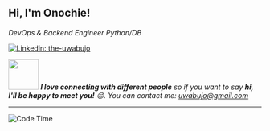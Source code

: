 




 <h2>Hi, I'm Onochie! </h2>
<p><em>DevOps & Backend Engineer Python/DB
</em></p>


[![Linkedin: the-uwabujo](https://img.shields.io/badge/-iib0011-blue?style=flat-square&logo=Linkedin&logoColor=white&link=https://www.linkedin.com/in/onochie-uwabujo)](https://www.linkedin.com/in/onochie-uwabujo)


<img src="https://media.giphy.com/media/LnQjpWaON8nhr21vNW/giphy.gif" width="60"> <em><b>I love connecting with different people</b> so if you want to say <b>hi, I'll be happy to meet you!</b> 😊. You can contact me: uwabujo@gmail.com</em>

---
<!--START_SECTION:waka-->
![Code Time](http://img.shields.io/badge/Code%20Time-5%2C517%20hrs%202%20mins-blue)


